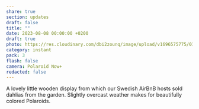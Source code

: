 ```yaml
---
share: true
section: updates
draft: false
title: ""
date: 2023-08-08 00:00:00 +0200
draft: true
photo: https://res.cloudinary.com/dbi2zounq/image/upload/v1696575775/019_rqdx9s.jpg
category: instant
pack: 3
flash: false
camera: Polaroid Now+
redacted: false
---
```


A lovely little wooden display from which our Swedish AirBnB hosts sold dahlias from the garden. Slightly overcast weather makes for beautifully colored Polaroids.
